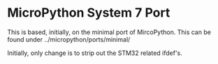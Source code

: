 # MicroPython System 7 Port
This is based, initially, on the minimal port of MircoPython. This can be found under ../micropython/ports/minimal/

Initially, only change is to strip out the STM32 related ifdef's.

